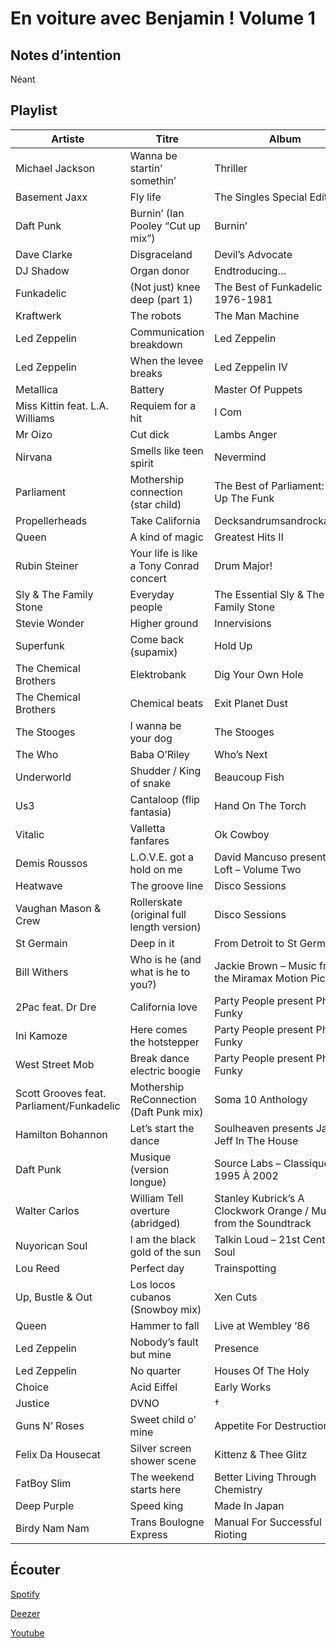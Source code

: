 # En voiture avec Benjamin ! Volume 1

## Notes d’intention

Néant

## Playlist

| Artiste                                   | Titre                                      | Album                                                            | Manquant |
|-------------------------------------------|--------------------------------------------|------------------------------------------------------------------|----------|
| Michael Jackson                           | Wanna be startin’ somethin’                | Thriller                                                         |          |
| Basement Jaxx                             | Fly life                                   | The Singles Special Edition                                      |          |
| Daft Punk                                 | Burnin’ (Ian Pooley “Cut up mix”)          | Burnin’                                                          |          |
| Dave Clarke                               | Disgraceland                               | Devil’s Advocate                                                 |          |
| DJ Shadow                                 | Organ donor                                | Endtroducing…                                                    |          |
| Funkadelic                                | (Not just) knee deep (part 1)              | The Best of Funkadelic 1976-1981                                 |          |
| Kraftwerk                                 | The robots                                 | The Man Machine                                                  |          |
| Led Zeppelin                              | Communication breakdown                    | Led Zeppelin                                                     |          |
| Led Zeppelin                              | When the levee breaks                      | Led Zeppelin IV                                                  |          |
| Metallica                                 | Battery                                    | Master Of Puppets                                                |          |
| Miss Kittin feat. L.A. Williams           | Requiem for a hit                          | I Com                                                            |          |
| Mr Oizo                                   | Cut dick                                   | Lambs Anger                                                      |          |
| Nirvana                                   | Smells like teen spirit                    | Nevermind                                                        |          |
| Parliament                                | Mothership connection (star child)         | The Best of Parliament: Give Up The Funk                         |          |
| Propellerheads                            | Take California                            | Decksandrumsandrockandroll                                       |          |
| Queen                                     | A kind of magic                            | Greatest Hits II                                                 |          |
| Rubin Steiner                             | Your life is like a Tony Conrad concert    | Drum Major!                                                      |          |
| Sly & The Family Stone                    | Everyday people                            | The Essential Sly & The Family Stone                             |          |
| Stevie Wonder                             | Higher ground                              | Innervisions                                                     |          |
| Superfunk                                 | Come back (supamix)                        | Hold Up                                                          |          |
| The Chemical Brothers                     | Elektrobank                                | Dig Your Own Hole                                                |          |
| The Chemical Brothers                     | Chemical beats                             | Exit Planet Dust                                                 |          |
| The Stooges                               | I wanna be your dog                        | The Stooges                                                      |          |
| The Who                                   | Baba O’Riley                               | Who’s Next                                                       |          |
| Underworld                                | Shudder / King of snake                    | Beaucoup Fish                                                    |          |
| Us3                                       | Cantaloop (flip fantasia)                  | Hand On The Torch                                                |          |
| Vitalic                                   | Valletta fanfares                          | Ok Cowboy                                                        |          |
| Demis Roussos                             | L.O.V.E. got a hold on me                  | David Mancuso presents The Loft – Volume Two                     | Ⓓ Ⓢ      |
| Heatwave                                  | The groove line                            | Disco Sessions                                                   |          |
| Vaughan Mason & Crew                      | Rollerskate (original full length version) | Disco Sessions                                                   |          |
| St Germain                                | Deep in it                                 | From Detroit to St Germain                                       |          |
| Bill Withers                              | Who is he (and what is he to you?)         | Jackie Brown – Music from the Miramax Motion Picture             |          |
| 2Pac feat. Dr Dre                         | California love                            | Party People present Phat ’N’ Funky                              |          |
| Ini Kamoze                                | Here comes the hotstepper                  | Party People present Phat ’N’ Funky                              |          |
| West Street Mob                           | Break dance electric boogie                | Party People present Phat ’N’ Funky                              |          |
| Scott Grooves feat. Parliament/Funkadelic | Mothership ReConnection (Daft Punk mix)    | Soma 10 Anthology                                                |          |
| Hamilton Bohannon                         | Let’s start the dance                      | Soulheaven presents Jazzy Jeff In The House                      |          |
| Daft Punk                                 | Musique (version longue)                   | Source Labs – Classiques De 1995 À 2002                          | Ⓓ Ⓢ      |
| Walter Carlos                             | William Tell overture (abridged)           | Stanley Kubrick’s A Clockwork Orange / Music from the Soundtrack | Ⓨ        |
| Nuyorican Soul                            | I am the black gold of the sun             | Talkin Loud – 21st Century Soul                                  |          |
| Lou Reed                                  | Perfect day                                | Trainspotting                                                    |          |
| Up, Bustle & Out                          | Los locos cubanos (Snowboy mix)            | Xen Cuts                                                         |          |
| Queen                                     | Hammer to fall                             | Live at Wembley ’86                                              |          |
| Led Zeppelin                              | Nobody’s fault but mine                    | Presence                                                         |          |
| Led Zeppelin                              | No quarter                                 | Houses Of The Holy                                               |          |
| Choice                                    | Acid Eiffel                                | Early Works                                                      | Ⓓ Ⓢ      |
| Justice                                   | DVNO                                       | †                                                                |          |
| Guns N’ Roses                             | Sweet child o’ mine                        | Appetite For Destruction                                         |          |
| Felix Da Housecat                         | Silver screen shower scene                 | Kittenz & Thee Glitz                                             |          |
| FatBoy Slim                               | The weekend starts here                    | Better Living Through Chemistry                                  |          |
| Deep Purple                               | Speed king                                 | Made In Japan                                                    |          |
| Birdy Nam Nam                             | Trans Boulogne Express                     | Manual For Successful Rioting                                    |          |

## Écouter

[Spotify](https://open.spotify.com/user/maj%C3%A9/playlist/2tji5Unbadk3pWkLTDnrgw?si=hOz9xLP4SR6VTvWda7m1Wg)

[Deezer](https://www.deezer.com/playlist/5671095502?utm_source=deezer&utm_content=playlist-5671095502&utm_term=2684091262_1553453278&utm_medium=web)

[Youtube](https://www.youtube.com/playlist?list=PLRBsABaibTyLm3TDXdEJdu9e04jPP6ZwI)
